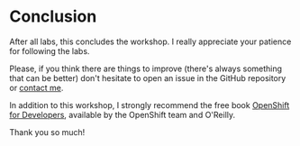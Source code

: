 Conclusion
==========
After all labs, this concludes the workshop. I really appreciate your patience for following the labs.

Please, if you think there are things to improve (there's always something that can be better) don't hesitate to open an issue in the GitHub repository or [contact me](https://github.com/rimolive/openshift-development-workshop#contact).

In addition to this workshop, I strongly recommend the free book [OpenShift for Developers](https://www.openshift.com/promotions/for-developers.html), available by the OpenShift team and O'Reilly.

Thank you so much!